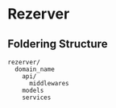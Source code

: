 # Rezerver

## Foldering Structure


```text
rezerver/
  domain_name
    api/
      middlewares
    models
    services
```
